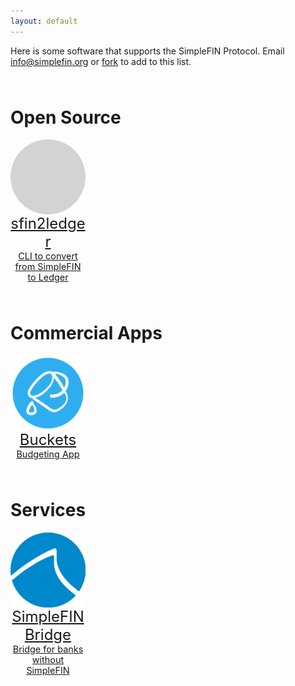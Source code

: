 ```yaml
---
layout: default
---
```


<style>
h1 {
  margin-top: 4rem;
}
section {
    border: 1px solid lightgrey;

}
.app-list {
    display: flex;
}
.item {
  max-width: 120px;
}
.item-title {
  text-align: center;
  font-size: 1.5rem;
}
.item-logo {
  width: 120px;
  height: 120px;
  border-radius: 100%;
}
.item-logo:empty {
  background-color: lightgrey;
}
.item-desc {
  width: 100%;
  font-size: 0.9rem;
  text-align: center;
}
</style>

Here is some software that supports the SimpleFIN Protocol.  Email info@simplefin.org or <a href="https://github.com/simplefin/simplefin.github.com/blob/master/ecosystem.md">fork</a> to add to this list.

# Open Source

<div class="app-list">

<a class="item" href="https://github.com/simplefin/sfin2ledger" target="_blank">
  <div class="item-logo"></div>
  <div class="item-title">sfin2ledger</div>
  <div class="item-desc">CLI to convert from SimpleFIN to Ledger</div>
</a>


</div>


# Commercial Apps

<div class="app-list">

<a class="item" href="https://www.budgetwithbuckets.com" target="_blank">
  <div class="item-logo"><img src="/img/applogos/buckets.png"></div>
  <div class="item-title">Buckets</div>
  <div class="item-desc">Budgeting App</div>
</a>


</div>


# Services

<div class="app-list">

<a class="item" href="https://bridge.simplefin.org" target="_blank">
  <div class="item-logo"><img src="/img/applogos/simplefin.png"></div>
  <div class="item-title">SimpleFIN Bridge</div>
  <div class="item-desc">Bridge for banks without SimpleFIN</div>
</a>


</div>
